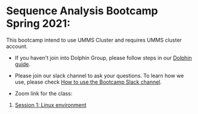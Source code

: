# Sequence Analysis Bootcamp Spring 2021:

This bootcamp intend to use UMMS Cluster and requires UMMS cluster account.

* If you haven't join into Dolphin Group, please follow steps in our [Dolphin guide](preliminary_steps.md).

* Please join our slack channel to ask your questions.
To learn how we use,  please check [How to use the Bootcamp Slack channel](slack.md).

* Zoom link for the class: 

1. [Session 1: Linux environment](session1/session1.md)


